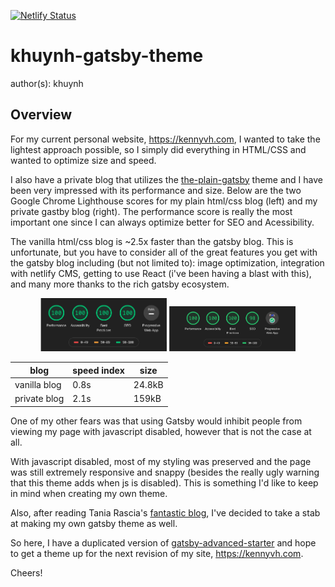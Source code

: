 [![Netlify Status](https://api.netlify.com/api/v1/badges/d4dc1f87-eabe-4c35-bd5b-71bbb6bcbcae/deploy-status)](https://app.netlify.com/sites/epic-lamport-ce50c0/deploys)

# khuynh-gatsby-theme
author(s): khuynh

## Overview
For my current personal website, https://kennyvh.com, I wanted to take the lightest approach possible, so I simply did everything in HTML/CSS and wanted to optimize size and speed.

I also have a private blog that utilizes the [the-plain-gatsby](https://www.gatsbyjs.org/starters/wangonya/the-plain-gatsby/) theme and I have been very impressed with its performance and size. Below are the two Google Chrome Lighthouse scores for my plain html/css blog (left) and my private gastby blog (right). The performance score is really the most important one since I can always optimize better for SEO and Acessibility.

The vanilla html/css blog is ~2.5x faster than the gatsby blog. This is unfortunate, but you have to consider all of the great features you get with the gatsby blog including (but not limited to): image optimization, integration with netlify CMS, getting to use React (i've been having a blast with this), and many more thanks to the rich gatsby ecosystem.

<p align="middle">
    <img src="vanillablog.png" width="40%">
    <img src="privateblog.png" width="40%">
</p>

| blog         | speed index | size   |
| ------------ | ----------- | ------ |
| vanilla blog | 0.8s        | 24.8kB |
| private blog | 2.1s        | 159kB  |

One of my other fears was that using Gatsby would inhibit people from viewing my page with javascript disabled, however that is not the case at all.

With javascript disabled, most of my styling was preserved and the page was still extremely responsive and snappy (besides the really ugly warning that this theme adds when js is disabled). This is something I'd like to keep in mind when creating my own theme.

Also, after reading Tania Rascia's [fantastic blog](https://www.taniarascia.com/migrating-from-wordpress-to-gatsby/), I've decided to take a stab at making my own gatsby theme as well.

So here, I have a duplicated version of [gatsby-advanced-starter](https://github.com/vagr9k/gatsby-advanced-starter/) and hope to get a theme up for the next revision of my site, https://kennyvh.com.

Cheers!